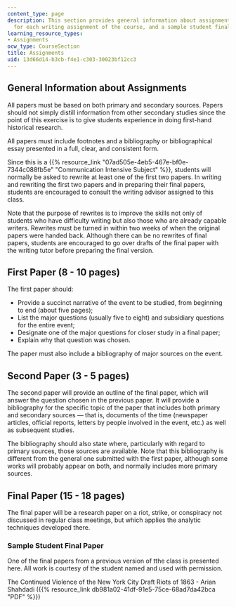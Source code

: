 ```yaml
---
content_type: page
description: This section provides general information about assignments, instructions
  for each writing assignment of the course, and a sample student final paper.
learning_resource_types:
- Assignments
ocw_type: CourseSection
title: Assignments
uid: 13d66d14-b3cb-f4e1-c303-30023bf12cc3
---
```


General Information about Assignments
-------------------------------------

All papers must be based on both primary and secondary sources. Papers should not simply distill information from other secondary studies since the point of this exercise is to give students experience in doing first-hand historical research.

All papers must include footnotes and a bibliography or bibliographical essay presented in a full, clear, and consistent form.

Since this is a {{% resource_link "07ad505e-4eb5-467e-bf0e-7344c088fb5e" "Communication Intensive Subject" %}}, students will normally be asked to rewrite at least one of the first two papers. In writing and rewriting the first two papers and in preparing their final papers, students are encouraged to consult the writing advisor assigned to this class.

Note that the purpose of rewrites is to improve the skills not only of students who have difficulty writing but also those who are already capable writers. Rewrites must be turned in within two weeks of when the original papers were handed back. Although there can be no rewrites of final papers, students are encouraged to go over drafts of the final paper with the writing tutor before preparing the final version.

First Paper (8 - 10 pages)
--------------------------

The first paper should:

*   Provide a succinct narrative of the event to be studied, from beginning to end (about five pages);
*   List the major questions (usually five to eight) and subsidiary questions for the entire event;
*   Designate one of the major questions for closer study in a final paper;
*   Explain why that question was chosen.

The paper must also include a bibliography of major sources on the event.

Second Paper (3 - 5 pages)
--------------------------

The second paper will provide an outline of the final paper, which will answer the question chosen in the previous paper. It will provide a bibliography for the specific topic of the paper that includes both primary and secondary sources — that is, documents of the time (newspaper articles, official reports, letters by people involved in the event, etc.) as well as subsequent studies.

The bibliography should also state where, particularly with regard to primary sources, those sources are available. Note that this bibliography is different from the general one submitted with the first paper, although some works will probably appear on both, and normally includes more primary sources.

Final Paper (15 - 18 pages)
---------------------------

The final paper will be a research paper on a riot, strike, or conspiracy not discussed in regular class meetings, but which applies the analytic techniques developed there.

### Sample Student Final Paper

One of the final papers from a previous version of tthe class is presented here. All work is courtesy of the student named and used with permission.

The Continued Violence of the New York City Draft Riots of 1863 - Arian Shahdadi ({{% resource_link db981a02-41df-91e5-75ce-68ad7da42bca "PDF" %}})